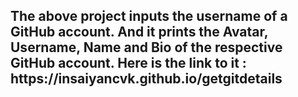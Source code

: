 <h2>
  The above project inputs the username of a GitHub account. 
  And it prints the Avatar, Username, Name and Bio of the respective GitHub account.
  Here is the link to it : https://insaiyancvk.github.io/getgitdetails
</h2>
